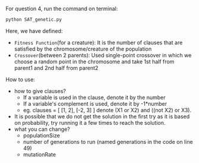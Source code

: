 For question 4, run the command on terminal:
```python
python SAT_genetic.py
```
Here, we have defined:
- `Fitness Function`(for a creature):  It is the number of clauses that are satisfied by the chromosome/creature of the population 
- `Crossover`(between 2 parents): Used single-point crossover in which we choose a random point in the chromosome and take 1st half from parent1 and 2nd half from parent2

How to use:
- how to give clauses?
    - If a variable is used in the clause, denote it by the number
    - If a variable's complement is used, denote it by -1*number
    - eg. clauses = [
        [1, 2],
        [-2, 3]
    ]
    denote (X1 or X2) and ((not X2) or X3).
- It is possible that we do not get the solution in the first try as it is based on probability, try running it a few times to reach the solution.
- what you can change?
    - populationSize
    - number of generations to run (named generations in the code on line 49)
    - mutationRate